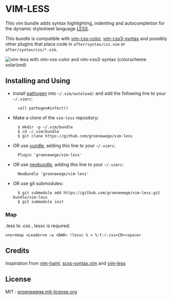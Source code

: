 # VIM-LESS

This vim bundle adds syntax highlighting, indenting and autocompletion for the dynamic stylesheet language [LESS](http://lesscss.org).

This bundle is compatible with [vim-css-color](https://github.com/skammer/vim-css-color),
[vim-css3-syntax](https://github.com/hail2u/vim-css3-syntax) and possibly other plugins that place code
in `after/syntax/css.vim` or `after/syntax/css/*.vim`.

![vim-less with vim-css-color and vim-css3-syntax (colorscheme solarized)](https://github.com/lenniboy/vim-less/raw/master/screenshot.png)


## Installing and Using

- Install [pathogen](http://www.vim.org/scripts/script.php?script_id=2332) into `~/.vim/autoload/` and add the
   following line to your `~/.vimrc`:

        call pathogen#infect()

- Make a clone of the `vim-less` repository:

        $ mkdir -p ~/.vim/bundle
        $ cd ~/.vim/bundle
        $ git clone https://github.com/groenewege/vim-less

- OR use [vundle](https://github.com/gmarik/vundle), adding this line to your `~/.vimrc`:

        Plugin 'groenewege/vim-less'
        

- OR use [neobundle](https://github.com/Shougo/neobundle.vim), adding this line to your `~/.vimrc`:

        NeoBundle 'groenewege/vim-less'
        

- OR use git submodules:

        $ git submodule add https://github.com/groenewege/vim-less.git bundle/vim-less
        $ git submodule init


### Map
.less to .css , lessc is required.

    nnoremap <Leader>m :w <BAR> !lessc % > %:t:r.css<CR><space>


## Credits

Inspiration from [vim-haml](https://github.com/tpope/vim-haml),
[scss-syntax.vim](https://github.com/cakebaker/scss-syntax.vim) and
[vim-less](https://github.com/lunaru/vim-less)

## License ##

MIT : [groenewege.mit-license.org](http://groenewege.mit-license.org/)
